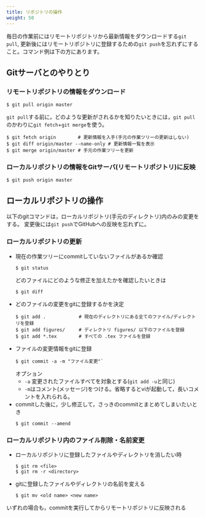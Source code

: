 ```yaml
---
title: リポジトリの操作
weight: 50
---
```


毎日の作業前にはリモートリポジトリから最新情報をダウンロードする`git pull`, 更新後にはリモートリポジトリに登録するための`git push`を忘れずにすること。コマンド例は下の方にあります。

## Gitサーバとのやりとり

### リモートリポジトリの情報をダウンロード

```
$ git pull origin master
```

`git pull`する前に，どのような更新がされるかを知りたいときには，`git pull`のかわりに`git fetch`+`git merge`を使う。
```
$ git fetch origin        # 更新情報を入手(手元の作業ツリーの更新はしない)
$ git diff origin/master --name-only # 更新情報一覧を表示
$ git merge origin/master # 手元の作業ツリーを更新
```

### ローカルリポジトリの情報をGitサーバ(リモートリポジトリ)に反映

```
$ git push origin master
```

## ローカルリポジトリの操作

以下のgitコマンドは，ローカルリポジトリ(手元のディレクトリ)内のみの変更をする。
変更後には`git push`でGitHubへの反映を忘れずに。

### ローカルリポジトリの更新

- 現在の作業ツリーにcommitしていないファイルがあるか確認
	```
	$ git status
	```
	どのファイルにどのような修正を加えたかを確認したいときは
	```
	$ git diff
	```
- どのファイルの変更をgitに登録するかを決定
	```
	$ git add .            # 現在のディレクトリにある全てのファイル/ディレクトリを登録
	$ git add figures/     # ディレクトリ figures/ 以下のファイルを登録
	$ git add *.tex        # すべての .tex ファイルを登録
	```
- ファイルの変更情報をgitに登録
	```
	$ git commit -a -m "ファイル変更"`
	```
	オプション
	- `-a` 変更されたファイルすべてを対象とする(`git add -u`と同じ)
	- `-m`はコメント(メッセージ)をつける。省略するとviが起動して，長いコメントを入れられる。
- commitした後に，少し修正して，さっきのcommitとまとめてしまいたいとき
	```
	$ git commit --amend
	```

### ローカルリポジトリ内のファイル削除・名前変更

- ローカルリポジトリに登録したファイルやディレクトリを消したい時
	```
	$ git rm <file>
	$ git rm -r <directory>
	```
- gitに登録したファイルやディレクトリの名前を変える

	```
	$ git mv <old name> <new name>
	```

いずれの場合も，commitを実行してからリモートリポジトリに反映される
